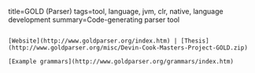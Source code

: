 title=GOLD (Parser)
tags=tool, language, jvm, clr, native, language development
summary=Code-generating parser tool
~~~~~~

[Website](http://www.goldparser.org/index.htm) | [Thesis](http://www.goldparser.org/misc/Devin-Cook-Masters-Project-GOLD.zip)

[Example grammars](http://www.goldparser.org/grammars/index.htm)


